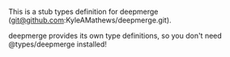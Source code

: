 This is a stub types definition for deepmerge (git@github.com:KyleAMathews/deepmerge.git).

deepmerge provides its own type definitions, so you don't need @types/deepmerge installed!